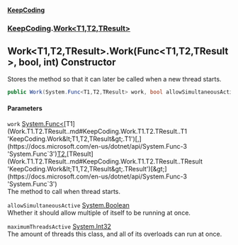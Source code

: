 #### [KeepCoding](index.md 'index')
### [KeepCoding](KeepCoding.md 'KeepCoding').[Work&lt;T1,T2,TResult&gt;](Work.T1.T2.TResult..md 'KeepCoding.Work&lt;T1,T2,TResult&gt;')
## Work&lt;T1,T2,TResult&gt;.Work(Func&lt;T1,T2,TResult&gt;, bool, int) Constructor
Stores the method so that it can later be called when a new thread starts.  
```csharp
public Work(System.Func<T1,T2,TResult> work, bool allowSimultaneousActive, int maximumThreadsActive);
```
#### Parameters
<a name='KeepCoding.Work.T1.T2.TResult..Work(System.Func.T1.T2.TResult..bool.int).work'></a>
`work` [System.Func&lt;](https://docs.microsoft.com/en-us/dotnet/api/System.Func-3 'System.Func`3')[T1](Work.T1.T2.TResult..md#KeepCoding.Work.T1.T2.TResult..T1 'KeepCoding.Work&lt;T1,T2,TResult&gt;.T1')[,](https://docs.microsoft.com/en-us/dotnet/api/System.Func-3 'System.Func`3')[T2](Work.T1.T2.TResult..md#KeepCoding.Work.T1.T2.TResult..T2 'KeepCoding.Work&lt;T1,T2,TResult&gt;.T2')[,](https://docs.microsoft.com/en-us/dotnet/api/System.Func-3 'System.Func`3')[TResult](Work.T1.T2.TResult..md#KeepCoding.Work.T1.T2.TResult..TResult 'KeepCoding.Work&lt;T1,T2,TResult&gt;.TResult')[&gt;](https://docs.microsoft.com/en-us/dotnet/api/System.Func-3 'System.Func`3')  
The method to call when thread starts.
  
<a name='KeepCoding.Work.T1.T2.TResult..Work(System.Func.T1.T2.TResult..bool.int).allowSimultaneousActive'></a>
`allowSimultaneousActive` [System.Boolean](https://docs.microsoft.com/en-us/dotnet/api/System.Boolean 'System.Boolean')  
Whether it should allow multiple of itself to be running at once.
  
<a name='KeepCoding.Work.T1.T2.TResult..Work(System.Func.T1.T2.TResult..bool.int).maximumThreadsActive'></a>
`maximumThreadsActive` [System.Int32](https://docs.microsoft.com/en-us/dotnet/api/System.Int32 'System.Int32')  
The amount of threads this class, and all of its overloads can run at once.
  
